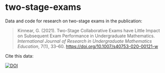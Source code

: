# two-stage-exams
Data and code for research on two-stage exams in the publication:

> Kinnear, G. (2021). Two-Stage Collaborative Exams have Little Impact on Subsequent Exam Performance in Undergraduate Mathematics. _International Journal of Research in Undergraduate Mathematics Education_, 7(1), 33–60. https://doi.org/10.1007/s40753-020-00121-w

Cite this data:

[![DOI](https://zenodo.org/badge/DOI/10.5281/zenodo.4683713.svg)](https://doi.org/10.5281/zenodo.4683713)
